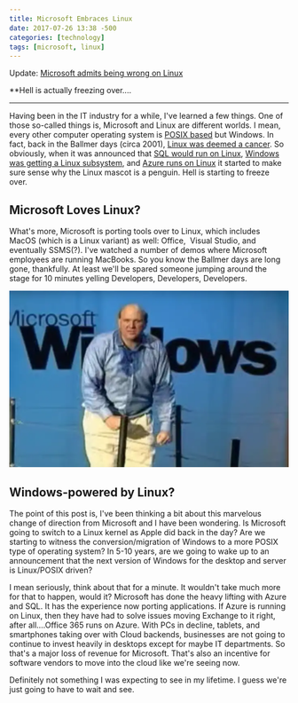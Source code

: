 ```yaml
---
title: Microsoft Embraces Linux
date: 2017-07-26 13:38 -500
categories: [technology]
tags: [microsoft, linux]
---
```


Update: [Microsoft admits being wrong on Linux](https://www.theverge.com/2020/5/18/21262103/microsoft-open-source-linux-history-wrong-statement)

**Hell is actually freezing over....

******

Having been in the IT industry for a while, I've learned a few things. One of those so-called things is, Microsoft and Linux are different worlds. I mean, every other computer operating system is [POSIX based](https://www.theverge.com/2020/5/18/21262103/microsoft-open-source-linux-history-wrong-statement) but Windows. In fact, back in the Ballmer days (circa 2001), [Linux was deemed a cancer](https://www.theregister.co.uk/2001/06/02/ballmer_linux_is_a_cancer/). So obviously, when it was announced that [SQL would run on Linux](https://www.microsoft.com/en-us/sql-server/sql-server-2017), [Windows was getting a Linux subsystem](https://msdn.microsoft.com/en-us/commandline/wsl/install_guide), and [Azure runs on Linux](https://www.wired.com/2015/09/microsoft-using-linux-run-cloud/) it started to make sure sense why the Linux mascot is a penguin. Hell is starting to freeze over. 

## Microsoft Loves Linux?

What's more, Microsoft is porting tools over to Linux, which includes MacOS (which is a Linux variant) as well: Office,  Visual Studio, and eventually SSMS(?). I've watched a number of demos where Microsoft employees are running MacBooks. So you know the Ballmer days are long gone, thankfully. At least we'll be spared someone jumping around the stage for 10 minutes yelling Developers, Developers, Developers.

[![watch Ballmer chant](/assets/images/ballamer-developers.png)](https://www.youtube.com/watch?v=Vhh_GeBPOhs) 

## Windows-powered by Linux?

The point of this post is, I've been thinking a bit about this marvelous change of direction from Microsoft and I have been wondering. Is Microsoft going to switch to a Linux kernel as Apple did back in the day? Are we starting to witness the conversion/migration of Windows to a more POSIX type of operating system? In 5-10 years, are we going to wake up to an announcement that the next version of Windows for the desktop and server is Linux/POSIX driven?

I mean seriously, think about that for a minute. It wouldn't take much more for that to happen, would it? Microsoft has done the heavy lifting with Azure and SQL. It has the experience now porting applications. If Azure is running on Linux, then they have had to solve issues moving Exchange to it right, after all....Office 365 runs on Azure. With PCs in decline, tablets, and smartphones taking over with Cloud backends, businesses are not going to continue to invest heavily in desktops except for maybe IT departments. So that's a major loss of revenue for Microsoft. That's also an incentive for software vendors to move into the cloud like we're seeing now.

Definitely not something I was expecting to see in my lifetime. I guess we're just going to have to wait and see.